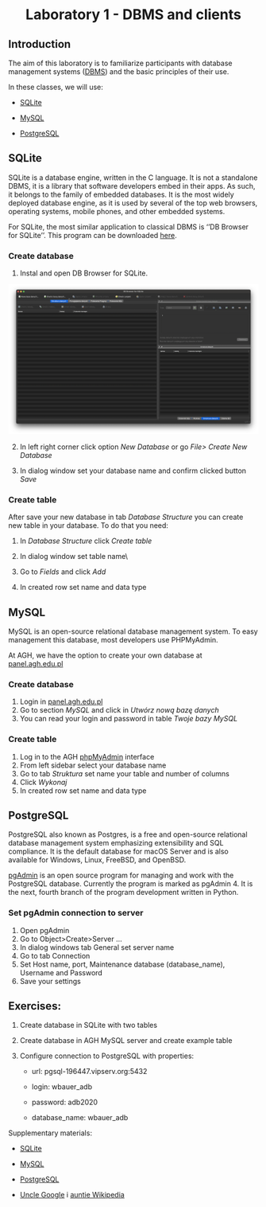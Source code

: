 # <center> Laboratory 1 - DBMS and clients</center>



## Introduction



The aim of this laboratory is to familiarize participants with database management systems ([DBMS](https://en.wikipedia.org/wiki/Database#Database_management_system)) and the basic principles of their use.



In these classes, we will use:

- [SQLite](https://www.sqlite.org/index.html)

- [MySQL](https://www.mysql.com/)

- [PostgreSQL](https://www.postgresql.org/)



## SQLite



SQLite is a database engine, written in the C language. It is not a standalone DBMS, it is a library that software developers embed in their apps. As such, it belongs to the family of embedded databases. It is the most widely deployed database engine, as it is used by several of the top web browsers, operating systems, mobile phones, and other embedded systems. 



For SQLite, the most similar application to classical DBMS is ‘’DB Browser for SQLite’’. This program can be downloaded [here](https://sqlitebrowser.org/dl/).





### Create database



1. Instal and open DB Browser for SQLite.  

![SQLite start view](fig/sqlite_start.png)

2. In left right corner click option *New Database* or go *File> Create New Database*

3. In dialog window set your database name and confirm clicked button *Save*



### Create table

After save your new database in tab *Database Structure* you can create new table in your database. To do that you need:

1. In *Database Structure* click *Create table*

2. In dialog window set table name\

3. Go to *Fields* and click *Add*

4. In created row set name and data type



## MySQL


MySQL is an open-source relational database management system. To easy management this database, most developers use PHPMyAdmin. 


At AGH, we have the option to create your own database at [panel.agh.edu.pl](https://panel.agh.edu.pl/main.php)

### Create database
1. Login in [panel.agh.edu.pl](https://panel.agh.edu.pl/main.php)
2. Go to section *MySQL* and click in *Utwórz nową bazę danych*
3. You can read your login and password in table *Twoje bazy MySQL*

### Create table
1. Log in to the AGH [phpMyAdmin](mysql.agh.edu.pl) interface
2. From left sidebar select your database name
3. Go to tab *Struktura* set name your table and number of columns
4. Click *Wykonaj*
5. In created row set name and data type 


## PostgreSQL
PostgreSQL also known as Postgres, is a free and open-source relational database management system emphasizing extensibility and SQL compliance. It is the default database for macOS Server and is also available for Windows, Linux, FreeBSD, and OpenBSD.

[pgAdmin](https://www.pgadmin.org/) is an open source program for managing and work with the PostgreSQL database. Currently the program is marked as pgAdmin 4. It is the next, fourth branch of the program development written in Python.

### Set pgAdmin connection to server
1. Open pgAdmin
2. Go to Object>Create>Server ...
3. In dialog windows tab General set server name
3. Go to tab Connection
4. Set Host name, port, Maintenance database (database_name), Username and Password
5. Save your settings  


## Exercises:

1. Create database in SQLite with two tables

2. Create database in AGH MySQL server and create example table 

3. Configure connection to PostgreSQL with properties:

	- url: pgsql-196447.vipserv.org:5432

	- login: wbauer_adb

	- password: adb2020

	- database_name: wbauer_adb





Supplementary materials:

- [SQLite](https://www.sqlite.org/index.html)

- [MySQL](https://www.mysql.com/)

- [PostgreSQL](https://www.postgresql.org/)

- [Uncle Google](https://google.pl) i [auntie Wikipedia](https://pl.wikipedia.org/wiki/Wikipedia:Strona_g%C5%82%C3%B3wna)





